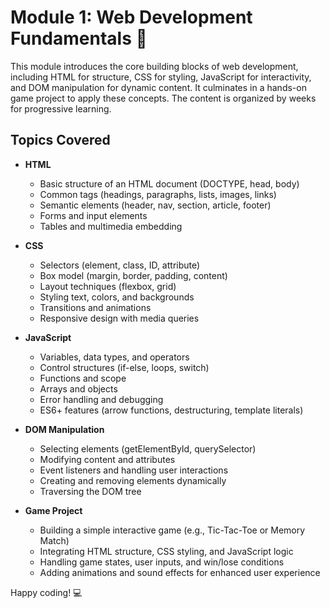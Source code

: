 # Module 1: Web Development Fundamentals 🚀

This module introduces the core building blocks of web development, including HTML for structure, CSS for styling, JavaScript for interactivity, and DOM manipulation for dynamic content. It culminates in a hands-on game project to apply these concepts. The content is organized by weeks for progressive learning.

## Topics Covered

- **HTML**

  - Basic structure of an HTML document (DOCTYPE, head, body)
  - Common tags (headings, paragraphs, lists, images, links)
  - Semantic elements (header, nav, section, article, footer)
  - Forms and input elements
  - Tables and multimedia embedding

- **CSS**

  - Selectors (element, class, ID, attribute)
  - Box model (margin, border, padding, content)
  - Layout techniques (flexbox, grid)
  - Styling text, colors, and backgrounds
  - Transitions and animations
  - Responsive design with media queries

- **JavaScript**

  - Variables, data types, and operators
  - Control structures (if-else, loops, switch)
  - Functions and scope
  - Arrays and objects
  - Error handling and debugging
  - ES6+ features (arrow functions, destructuring, template literals)

- **DOM Manipulation**

  - Selecting elements (getElementById, querySelector)
  - Modifying content and attributes
  - Event listeners and handling user interactions
  - Creating and removing elements dynamically
  - Traversing the DOM tree

- **Game Project**

  - Building a simple interactive game (e.g., Tic-Tac-Toe or Memory Match)
  - Integrating HTML structure, CSS styling, and JavaScript logic
  - Handling game states, user inputs, and win/lose conditions
  - Adding animations and sound effects for enhanced user experience

Happy coding! 💻
